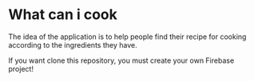 # What can i cook

The idea of the application is to help people find their recipe for cooking according to the ingredients they have.

If you want clone this repository, you must create your own Firebase project!

